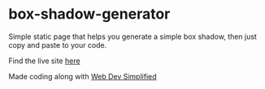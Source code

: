 # box-shadow-generator

Simple static page that helps you generate a simple box shadow, then just copy and paste to your code.

Find the live site [here](https://suzynakayama.github.io/box-shadow-generator/)

Made coding along with [Web Dev Simplified](https://www.youtube.com/watch?v=w2D-lQtYDks)
